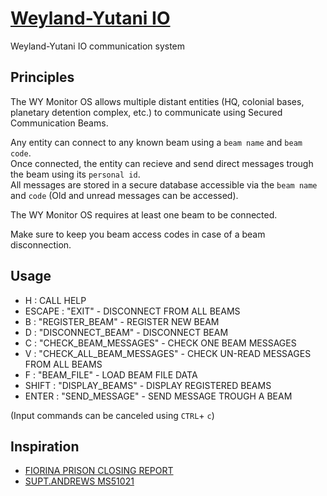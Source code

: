 # [Weyland-Yutani IO](https://weyland-yutani.io)
Weyland-Yutani IO communication system

## Principles

The WY Monitor OS allows multiple distant entities (HQ, colonial bases, planetary detention complex, etc.) to communicate using Secured Communication Beams.

Any entity can connect to any known beam using a `beam name` and `beam code`.\
Once connected, the entity can recieve and send direct messages trough the beam using its `personal id`.\
All messages are stored in a secure database accessible via the `beam name` and `code` (Old and unread messages can be accessed).

The WY Monitor OS requires at least one beam to be connected.

Make sure to keep you beam access codes in case of a beam disconnection.

## Usage
- H : CALL HELP
- ESCAPE : "EXIT" - DISCONNECT FROM ALL BEAMS
- B : "REGISTER_BEAM" - REGISTER NEW BEAM
- D : "DISCONNECT_BEAM" - DISCONNECT BEAM
- C : "CHECK_BEAM_MESSAGES" - CHECK ONE BEAM MESSAGES
- V : "CHECK_ALL_BEAM_MESSAGES" - CHECK UN-READ MESSAGES FROM ALL BEAMS
- F : "BEAM_FILE" - LOAD BEAM FILE DATA
- SHIFT : "DISPLAY_BEAMS" - DISPLAY REGISTERED BEAMS
- ENTER : "SEND_MESSAGE" - SEND MESSAGE TROUGH A BEAM
 
(Input commands can be canceled using `CTRL`+ `c`)

## Inspiration
 * [FIORINA PRISON CLOSING REPORT](https://youtu.be/CrHSw3Fx8H4?t=63)
 * [SUPT.ANDREWS MS51021](https://youtu.be/bQtqq5dNCiE?t=163)

